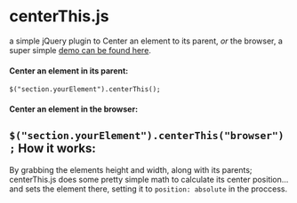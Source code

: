 # centerThis.js

a simple jQuery plugin to Center an element to its parent, _or_ the browser,  a super simple [demo can be found here](http://danieltamkin.github.io/centerThis.js/).

#### Center an element in its parent:
`$("section.yourElement").centerThis();`
#### Center an element in the browser:
`$("section.yourElement").centerThis("browser");`
How it works:
---
By grabbing the elements height and width, along with its parents; centerThis.js does some pretty simple math to calculate its center position... and sets the element there, setting it to `position: absolute` in the proccess.
